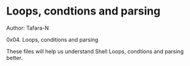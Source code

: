 # Loops, condtions and parsing

Author: Tafara-N

0x04. Loops, conditions and parsing

These files will help us understand Shell Loops, condtions and parsing better.
